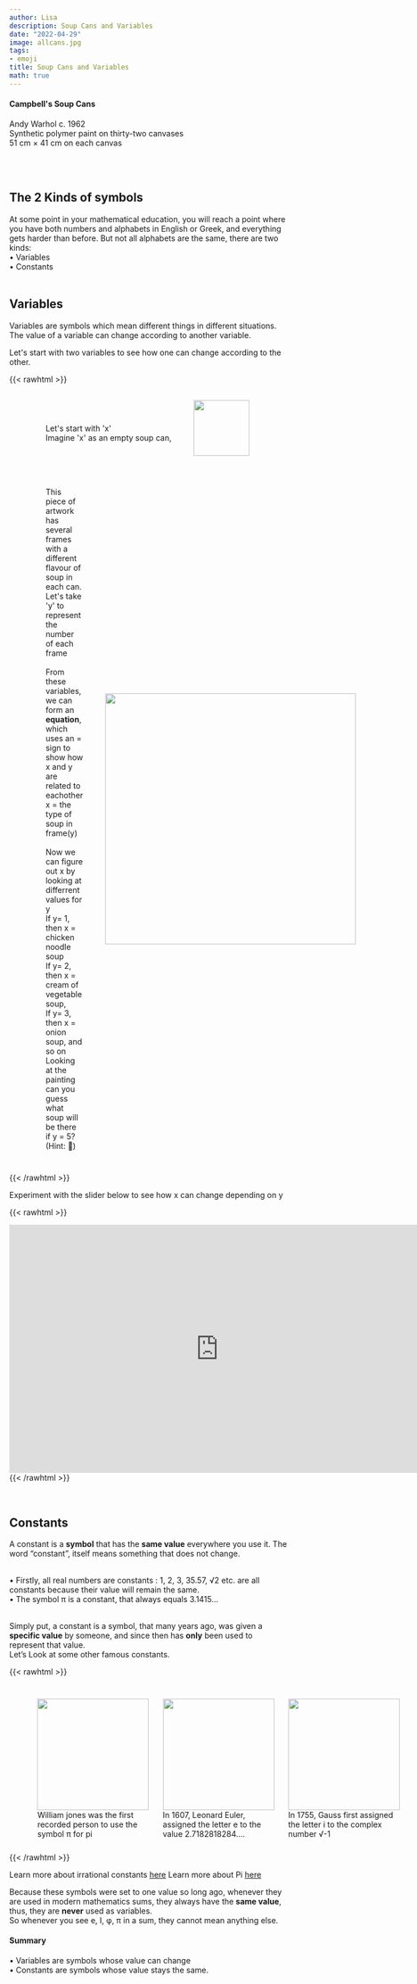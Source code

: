 ```yaml
---
author: Lisa
description: Soup Cans and Variables
date: "2022-04-29"
image: allcans.jpg
tags:
- emoji
title: Soup Cans and Variables
math: true
---
```


#### Campbell's Soup Cans
Andy Warhol c. 1962  
Synthetic polymer paint on thirty-two canvases  
51 cm × 41 cm on each canvas  
&nbsp;

&nbsp;

## The 2 Kinds of symbols  
At some point in your mathematical education, you will reach a point where you have both numbers and alphabets in English or Greek, and everything gets harder than before.
But not all alphabets are the same, there are two kinds:  
•	Variables  
•	Constants  
&nbsp;


## Variables  
Variables are symbols which mean different things in different situations. The value of a variable can change according to another variable.

Let's start with two variables to see how one can change according to the other.

{{< rawhtml >}}
<div style="display: flex; width:100%;padding-left:5%;align-items: center; ">
  <div style="padding:40px"> 
    <br>Let's start with 'x' 
    <br>Imagine 'x' as an empty soup can,   
  </div>
  <div>
<img src="/images/soupcan.png" style="width:100px;">
</div>
</div>

<div style="display: flex; width:100%;padding-left:5%;align-items: center; ">
<div style="padding:40px">
This piece of artwork has several frames with a different flavour of soup in each can. <br>
Let's take 'y' to represent the number of each frame<br>
<br>
From these variables, we can form an <b>equation</b>, which uses an = sign to show how x and y are related to eachother <br>
x = the type of soup in frame(y)  <br>
<br>
Now we can figure out x by looking at differrent values for y  <br>
If y= 1, then x = chicken noodle soup  <br>
If y= 2, then x = cream of vegetable soup,   <br>
If y= 3, then x = onion soup, and so on  <br>
Looking at the painting can you guess what soup will be there if y = 5?  (Hint: 🧀)   
</div>
<div class="twocolumn">
<img src="/images/allcans2.jpg" style="width:450px;">
</div>
</div>
{{< /rawhtml >}}


Experiment with the slider below to see how x can change depending on y

{{< rawhtml >}}
<div class='center'>
<div
style="
    width: 100%;
    height: 3.5rem;
    z-index:2;
    background: var(--bg);
    color: var(--bg);
    position: relative;"
></div>
<div style="margin-top:-3.5rem;z-index:1;position: relative;">
<iframe 
        scroll="no"
        src="https://editor.p5js.org/lisa-pinto/full/VMRxw9w1Z"
        style="border-style: none;width: 750px; height: 445px;"
        >
</iframe>
</div>
</div>
{{< /rawhtml >}}




<!-- Now Let’s create a real equation using x  
x = 5y  
If y = 1, then x = 5  
If y = 2, then x = 10  
If y = 3, then x = 15  
What will x be if y = 10?  
* [ ] 25  
- [ ] 50  
- [ ] 100  
Just like in the above soup can examples, x looks the same, but means different things depending on y.   -->

&nbsp;

## Constants
A constant is a **symbol** that has the **same value** everywhere you use it. The word “constant”, itself means something that does not change.  
&nbsp; 

•	  Firstly, all real numbers are constants : 1, 2, 3, 35.57, √2 etc. are all constants because their value will remain the same.   
•	   The symbol π is a constant, that always equals 3.1415…  
&nbsp;

Simply put, a constant is a symbol, that many years ago, was given a **specific value** by someone, and since then has **only** been used to represent that value.  
Let’s Look at some other famous constants.  

{{< rawhtml >}}
<div style="display: flex; width:100%;padding-left:5%;align-items: center; ">
<div style="padding:5%;justify-content: center;">
<img src="/images/jones.png" style="width:200px;"> 
<br> William jones was the first recorded person to use the symbol π for pi 
</div>
<div class="padding:5%;justify-content: center;">
<img src="/images/euler.png" style="width:200px;">
<br>In 1607, Leonard Euler, assigned the letter e to the value 2.7182818284….
</div>
<div style="padding:5%; justify-content: center;">
<img src="/images/gauss.png" style="width:200px;">
<br>In 1755, Gauss first assigned the letter i to the complex number √-1 
</div>
</div>   
{{< /rawhtml >}}

Learn more about irrational constants [here](/post/decimals-and-painting)
Learn more about Pi [here](/post/pi-and-the-vitruvian-man)

Because these symbols were set to one value so long ago, whenever they are used in modern mathematics sums, they always have the **same value**, thus, they are **never** used as variables.  
So whenever you see e, I, φ, π in a sum, they cannot mean anything else.  



 #### Summary  
•	Variables are symbols whose value can change    
•	Constants are symbols whose value stays the same.   



